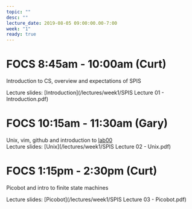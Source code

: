 ```yaml
---
topic: ""
desc: ""
lecture_date: 2019-08-05 09:00:00.00-7:00
week: "1"
ready: true
---
```


# FOCS 8:45am - 10:00am (Curt)
Introduction to CS, overview and expectations of SPIS

Lecture slides: [Introduction](/lectures/week1/SPIS Lecture 01 - Introduction.pdf)






# FOCS 10:15am - 11:30am (Gary)
Unix, vim, github and introduction to [lab00](/lab/lab00/) <br>
Lecture slides:  [Unix](/lectures/week1/SPIS Lecture 02 - Unix.pdf)


# FOCS 1:15pm - 2:30pm (Curt)
Picobot and intro to finite state machines

Lecture slides: [Picobot](/lectures/week1/SPIS Lecture 03 - Picobot.pdf)


